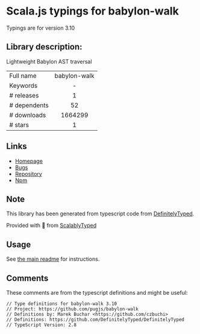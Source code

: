 
# Scala.js typings for babylon-walk

Typings are for version 3.10

## Library description:
Lightweight Babylon AST traversal

|                    |                 |
| ------------------ | :-------------: |
| Full name          | babylon-walk |
| Keywords           | - |
| # releases         | 1 |
| # dependents       | 52 |
| # downloads        | 1664299 |
| # stars            | 1 |

## Links
- [Homepage](https://github.com/pugjs/babylon-walk#readme)
- [Bugs](https://github.com/pugjs/babylon-walk/issues)
- [Repository](https://github.com/pugjs/babylon-walk)
- [Npm](https://www.npmjs.com/package/babylon-walk)
    


## Note
This library has been generated from typescript code from [DefinitelyTyped](https://definitelytyped.org).

Provided with :purple_heart: from [ScalablyTyped](https://github.com/oyvindberg/ScalablyTyped)

## Usage
See [the main readme](../../readme.md) for instructions.

## Comments

These comments are from the typescript definitions and might be useful:
```
// Type definitions for babylon-walk 3.10
// Project: https://github.com/pugjs/babylon-walk
// Definitions by: Marek Buchar <https://github.com/czbuchi>
// Definitions: https://github.com/DefinitelyTyped/DefinitelyTyped
// TypeScript Version: 2.8

```

